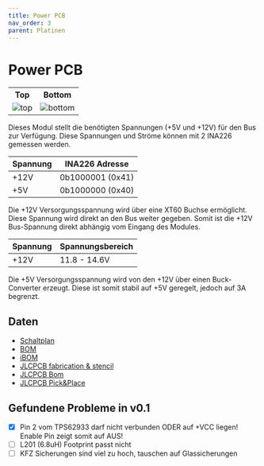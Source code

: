 ```yaml
---
title: Power PCB
nav_order: 3
parent: Platinen
---
```


# Power PCB

<table>
  <tr><th>Top</th><th>Bottom</th></tr>
  <tr>
    <td><img src="power/power-3D_top.png?dummy={{ site.data['hash'] }}" alt="top" /></td>
    <td><img src="power/power-3D_bottom.png?dummy={{ site.data['hash'] }}" alt="bottom" /></td>
  </tr>
</table>

Dieses Modul stellt die benötigten Spannungen (+5V und +12V) für den Bus zur Verfügung.
Diese Spannungen und Ströme können mit 2 INA226 gemessen werden.

| Spannung |   INA226 Adresse |
| -------- | ---------------- |
|     +12V | 0b1000001 (0x41) |
|      +5V | 0b1000000 (0x40) |

Die +12V Versorgungsspannung wird über eine XT60 Buchse ermöglicht. Diese Spannung wird direkt an den Bus weiter gegeben. Somit ist die +12V Bus-Spannung direkt abhängig vom Eingang des Modules.

| Spannung | Spannungsbereich |
| -------- | ---------------- |
|     +12V |     11.8 - 14.6V |

Die +5V Versorgungsspannung wird von den +12V über einen Buck-Converter erzeugt. Diese ist somit stabil auf +5V geregelt, jedoch auf 3A begrenzt.

## Daten

- [Schaltplan](power/power-schematic.pdf)
- [BOM](power/power-bom.html)
- [iBOM](power/power-ibom.html)
- [JLCPCB fabrication & stencil](power/JLCPCB/power-_JLCPCB_compress.zip)
- [JLCPCB Bom](power/JLCPCB/power_bom_jlc.csv)
- [JLCPCB Pick&Place](power/JLCPCB/power_cpl_jlc.csv)

## Gefundene Probleme in v0.1

- [X] Pin 2 vom TPS62933 darf nicht verbunden ODER auf +VCC liegen! Enable Pin zeigt somit auf AUS!
- [ ] L201 (6.8uH) Footprint passt nicht
- [ ] KFZ Sicherungen sind viel zu hoch, tauschen auf Glassicherungen
